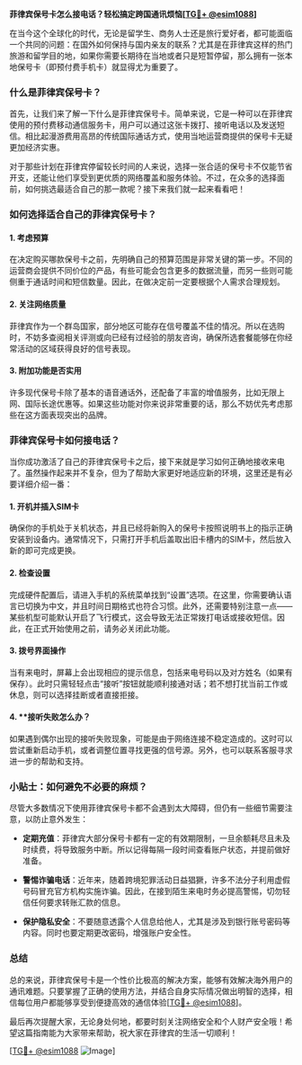 **菲律宾保号卡怎么接电话？轻松搞定跨国通讯烦恼[[TG💪+ @esim1088](https://t.me/s/esim1088)]**

在当今这个全球化的时代，无论是留学生、商务人士还是旅行爱好者，都可能面临一个共同的问题：在国外如何保持与国内亲友的联系？尤其是在菲律宾这样的热门旅游和留学目的地，如果你需要长期待在当地或者只是短暂停留，那么拥有一张本地保号卡（即预付费手机卡）就显得尤为重要了。

### 什么是菲律宾保号卡？

首先，让我们来了解一下什么是菲律宾保号卡。简单来说，它是一种可以在菲律宾使用的预付费移动通信服务卡，用户可以通过这张卡拨打、接听电话以及发送短信。相比起漫游费用高昂的传统国际通话方式，使用当地运营商提供的保号卡无疑更加经济实惠。

对于那些计划在菲律宾停留较长时间的人来说，选择一张合适的保号卡不仅能节省开支，还能让他们享受到更优质的网络覆盖和服务体验。不过，在众多的选择面前，如何挑选最适合自己的那一款呢？接下来我们就一起来看看吧！

### 如何选择适合自己的菲律宾保号卡？

#### 1. **考虑预算**
   在决定购买哪款保号卡之前，先明确自己的预算范围是非常关键的第一步。不同的运营商会提供不同价位的产品，有些可能会包含更多的数据流量，而另一些则可能侧重于通话时间和短信数量。因此，在做决定前一定要根据个人需求合理规划。

#### 2. **关注网络质量**
   菲律宾作为一个群岛国家，部分地区可能存在信号覆盖不佳的情况。所以在选购时，不妨多查阅相关评测或向已经有过经验的朋友咨询，确保所选套餐能够在你经常活动的区域获得良好的信号表现。

#### 3. **附加功能是否实用**
   许多现代保号卡除了基本的语音通话外，还配备了丰富的增值服务，比如无限上网、国际长途优惠等。如果这些功能对你来说非常重要的话，那么不妨优先考虑那些在这方面表现突出的品牌。

### 菲律宾保号卡如何接电话？

当你成功激活了自己的菲律宾保号卡之后，接下来就是学习如何正确地接收来电了。虽然操作起来并不复杂，但为了帮助大家更好地适应新的环境，这里还是有必要详细介绍一番：

#### 1. **开机并插入SIM卡**
   确保你的手机处于关机状态，并且已经将新购入的保号卡按照说明书上的指示正确安装到设备内。通常情况下，只需打开手机后盖取出旧卡槽内的SIM卡，然后放入新的即可完成更换。

#### 2. **检查设置**
   完成硬件配置后，请进入手机的系统菜单找到“设置”选项。在这里，你需要确认语言已切换为中文，并且时间日期格式也符合习惯。此外，还需要特别注意一点——某些机型可能默认开启了飞行模式，这会导致无法正常拨打电话或接收短信。因此，在正式开始使用之前，请务必关闭此功能。

#### 3. **拨号界面操作**
   当有来电时，屏幕上会出现相应的提示信息，包括来电号码以及对方姓名（如果有保存）。此时只需轻轻点击“接听”按钮就能顺利接通对话；若不想打扰当前工作或休息，则可以选择挂断或者直接拒接。

#### 4. **接听失败怎么办？
   如果遇到偶尔出现的接听失败现象，可能是由于网络连接不稳定造成的。这时可以尝试重新启动手机，或者调整位置寻找更强的信号源。另外，也可以联系客服寻求进一步的帮助和支持。

### 小贴士：如何避免不必要的麻烦？

尽管大多数情况下使用菲律宾保号卡都不会遇到太大障碍，但仍有一些细节需要注意，以防止意外发生：

- **定期充值**：菲律宾大部分保号卡都有一定的有效期限制，一旦余额耗尽且未及时续费，将导致服务中断。所以记得每隔一段时间查看账户状态，并提前做好准备。
  
- **警惕诈骗电话**：近年来，随着跨境犯罪活动日益猖獗，许多不法分子利用虚假号码冒充官方机构实施诈骗。因此，在接到陌生来电时务必提高警惕，切勿轻信任何要求转账汇款的信息。

- **保护隐私安全**：不要随意透露个人信息给他人，尤其是涉及到银行账号密码等内容。同时也要定期更改密码，增强账户安全性。

### 总结

总的来说，菲律宾保号卡是一个性价比极高的解决方案，能够有效解决海外用户的通讯难题。只要掌握了正确的使用方法，并结合自身实际情况做出明智的选择，相信每位用户都能够享受到便捷高效的通信体验[[TG💪+ @esim1088](https://t.me/s/esim1088)]。

最后再次提醒大家，无论身处何地，都要时刻关注网络安全和个人财产安全哦！希望这篇指南能为大家带来帮助，祝大家在菲律宾的生活一切顺利！

[[TG💪+ @esim1088](https://t.me/s/esim1088) ![Image](https://i.postimg.cc/4NQfJmqS/Snipaste-2025-05-13-00-14-12.png)]